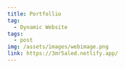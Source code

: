 ```yaml
---
title: Portfollio
tag:
  - Dynamic Website
tags:
  - post
img: /assets/images/webimage.png
link: https://3mr5aled.netlify.app/
---
```

